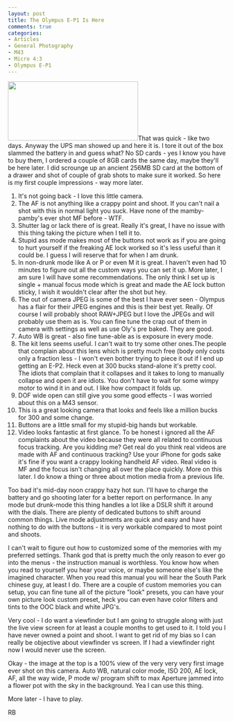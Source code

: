 ```yaml
---
layout: post
title: The Olympus E-P1 Is Here
comments: true
categories:
- Articles
- General Photography
- M43
- Micro 4:3
- Olympus E-P1
---
```

<a rel="prettyPhoto" href="http://photo.rwboyer.com/wp-content/uploads/2010/08/P8310023-880.jpg"><img class="alignleft size-medium wp-image-2286" title="OLYMPUS DIGITAL CAMERA" src="http://photo.rwboyer.com/wp-content/uploads/2010/08/P8310023-880-300x136.jpg" alt="" width="300" height="136" /></a>That was quick - like two days. Anyway the UPS man showed up and here it is. I tore it out of the box slammed the battery in and guess what? No SD cards - yes I know you have to buy them, I ordered a couple of 8GB cards the same day, maybe they'll be here later. I did scrounge up an ancient 256MB SD card at the bottom of a drawer and shot of couple of grab shots to make sure it worked. So here is my first couple impressions - way more later.
<ol>
	<li>It's not going back - I love this little camera.</li>
	<li>The AF is not anything like a crappy point and shoot. If you can't nail a shot with this in normal light you suck. Have none of the mamby-pamby's ever shot MF before - WTF.</li>
	<li>Shutter lag or lack there of is great. Really it's great, I have no issue with this thing taking the picture when I tell it to.</li>
	<li>Stupid ass mode makes most of the buttons not work as if you are going to hurt yourself if the freaking AE lock worked so it's less useful than it could be. I guess I will reserve that for when I am drunk.</li>
	<li>In non-drunk mode like A or P or even M it is great. I haven't even had 10 minutes to figure out all the custom ways you can set it up. More later, I am sure I will have some recommendations. The only think I set up is single + manual focus mode which is great and made the AE lock button sticky, I wish it wouldn't clear after the shot but hey.</li>
	<li>The out of camera JPEG is some of the best I have ever seen - Olympus has a flair for their JPEG engines and this is their best yet. Really. Of course I will probably shoot RAW+JPEG but I love the JPEGs and will probably use them as is. You can fine tune the crap out of them in camera with settings as well as use Oly's pre baked. They are good.</li>
	<li>Auto WB is great - also fine tune-able as is exposure in every mode.</li>
	<li>The kit lens seems useful. I can't wait to try some other ones.The people that complain about this lens which is pretty much free (body only costs only a fraction less - I won't even bother trying to piece it out if I end up getting an E-P2. Heck even at 300 bucks stand-alone it's pretty cool. The idiots that complain that it collapses and it takes to long to manually collapse and open it are idiots. You don't have to wait for some wimpy motor to wind it in and out. I like how compact it folds up.</li>
	<li>DOF wide open can still give you some good effects - I was worried about this on a M43 sensor.</li>
	<li>This is a great looking camera that looks and feels like a million bucks for 300 and some change.</li>
	<li>Buttons are a little small for my stupid-big hands but workable.</li>
	<li>Video looks fantastic at first glance. To be honest i ignored all the AF complaints about the video because they were all related to continuous focus tracking. Are you kidding me? Get real do you think real videos are made with AF and continuous tracking? Use your iPhone for gods sake it's fine if you want a crappy looking handheld AF video. Real video is MF and the focus isn't changing all over the place quickly. More on this later. I do know a thing or three about motion media from a previous life.</li>
</ol>
Too bad it's mid-day noon crappy hazy hot sun. I'll have to charge the battery and go shooting later for a better report on performance. In any mode but drunk-mode this thing handles a lot like a DSLR shift it around with the dials. There are plenty of dedicated buttons to shift around common things. Live mode adjustments are quick and easy and have nothing to do with the buttons - it is very workable compared to most point and shoots.

I can't wait to figure out how to customized some of the memories with my preferred settings. Thank god that is pretty much the only reason to ever go into the menus - the instruction manual is worthless. You know how when you read to yourself you hear your voice, or maybe someone else's like the imagined character. When you read this manual you will hear the South Park chinese guy, at least I do. There are a couple of custom memories you can setup, you can fine tune all of the picture "look" presets, you can have your own picture look custom preset, heck you can even have color filters and tints to the OOC black and white JPG's.

Very cool - I do want a viewfinder but I am going to struggle along with just the live view screen for at least a couple months to get used to it. I told you I have never owned a point and shoot. I want to get rid of my bias so I can really be objective about viewfinder vs screen. If I had a viewfinder right now I would never use the screen.

Okay - the image at the top is a 100% view of the very very very first image ever shot on this camera. Auto WB, natural color mode, ISO 200, AE lock, AF, all the way wide, P mode w/ program shift to max Aperture jammed into a flower pot with the sky in the background. Yea I can use this thing.

More later - I have to play.

RB